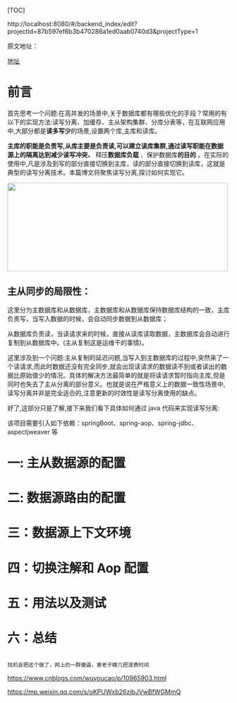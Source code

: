  

[TOC]

http://localhost:8080/#/backend_index/edit?projectId=87b597ef6b3b470286a1ed0aab0740d3&projectType=1

原文地址：

[地址](https://mp.weixin.qq.com/s/oKPUWxb26zjbJVwBfWGMmQ)

# 前言
首先思考一个问题:在高并发的场景中,关于数据库都有哪些优化的手段？常用的有以下的实现方法:读写分离、加缓存、主从架构集群、分库分表等，在互联网应用中,大部分都是**读多写少**的场景,设置两个库,主库和读库。

**主库的职能是负责写,从库主要是负责读,可以建立读库集群,通过读写职能在数据源上的隔离达到减少读写冲突、** 释压**数据库负载** 、保护数据库**的目的** 。在实际的使用中,凡是涉及到写的部分直接切换到主库，读的部分直接切换到读库，这就是典型的读写分离技术。本篇博文将聚焦读写分离,探讨如何实现它。



<img  src="https://gitee.com/leefuyong/blogimg/raw/master/null/微信图片_20210106221421.jpg" width="500" height="200"/>

## 主从同步的局限性：

这里分为主数据库和从数据库，主数据库和从数据库保持数据库结构的一致，主库负责写，当写入数据的时候，会自动同步数据到从数据库；

从数据库负责读，当读请求来的时候，直接从读库读取数据，主数据库会自动进行复制到从数据库中。(主从复制这是运维干的事情)。

这里涉及到一个问题:主从复制的延迟问题,当写入到主数据库的过程中,突然来了一个读请求,而此时数据还没有完全同步,就会出现读请求的数据读不到或者读出的数据比原始值少的情况。具体的解决方法最简单的就是将读请求暂时指向主库,但是同时也失去了主从分离的部分意义。也就是说在严格意义上的数据一致性场景中,读写分离并非是完全适合的,注意更新的时效性是读写分离使用的缺点。

好了,这部分只是了解,接下来我们看下具体如何通过 java 代码来实现读写分离:

该项目需要引入如下依赖：springBoot、spring-aop、spring-jdbc、aspectjweaver 等

 # 一: 主从数据源的配置
 # 二: 数据源路由的配置
 # 三：数据源上下文环境
 # 四：切换注解和 Aop 配置
 # 五：用法以及测试
 # 六：总结



```

找机会把这个做了，网上的一群傻逼，害老子瞎几把浪费时间
```



https://www.cnblogs.com/wuyoucao/p/10965903.html

https://mp.weixin.qq.com/s/oKPUWxb26zjbJVwBfWGMmQ